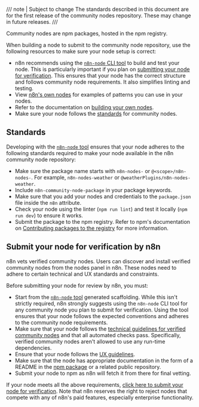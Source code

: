 /// note | Subject to change
The standards described in this document are for the first release of the community nodes repository. These may change in future releases.
///

Community nodes are npm packages, hosted in the npm registry.

When building a node to submit to the community node repository, use the following resources to make sure your node setup is correct:

* n8n recommends using the [`n8n-node` CLI tool](/integrations/creating-nodes/build/n8n-node.md) to build and test your node. This is particularly important if you plan on [submitting your node for verification](/integrations/creating-nodes/deploy/submit-community-nodes.md#submit-your-node-for-verification-by-n8n). This ensures that your node has the correct structure and follows community node requirements. It also simplifies linting and testing.
* View [n8n's own nodes](https://github.com/n8n-io/n8n/tree/master/packages/nodes-base/nodes) for examples of patterns you can use in your nodes.
* Refer to the documentation on [building your own nodes](/integrations/creating-nodes/overview.md).
* Make sure your node follows the [standards](#standards) for community nodes.

## Standards

Developing with the [`n8n-node` tool](/integrations/creating-nodes/build/n8n-node.md) ensures that your node adheres to the following standards required to make your node available in the n8n community node repository:

* Make sure the package name starts with `n8n-nodes-` or `@<scope>/n8n-nodes-`. For example, `n8n-nodes-weather` or `@weatherPlugins/n8n-nodes-weather`.
* Include `n8n-community-node-package` in your package keywords.
* Make sure that you add your nodes and credentials to the `package.json` file inside the `n8n` attribute.
* Check your node using the linter (`npm run lint`) and test it locally (`npm run dev`) to ensure it works.
* Submit the package to the npm registry. Refer to npm's documentation on [Contributing packages to the registry](https://docs.npmjs.com/packages-and-modules/contributing-packages-to-the-registry) for more information.

## Submit your node for verification by n8n

n8n vets verified community nodes. Users can discover and install verified community nodes from the nodes panel in n8n. These nodes need to adhere to certain technical and UX standards and constraints.

Before submitting your node for review by n8n, you must:

* Start from the [`n8n-node` tool](/integrations/creating-nodes/build/n8n-node.md) generated scaffolding. While this isn't strictly required, n8n strongly suggests using the `n8n-node` CLI tool for any community node you plan to submit for verification. Using the tool ensures that your node follows the expected conventions and adheres to the community node requirements.
* Make sure that your node follows the [technical guidelines for verified community nodes](/integrations/creating-nodes/build/reference/verification-guidelines.md) and that all automated checks pass. Specifically, verified community nodes aren't allowed to use any run-time dependencies.
* Ensure that your node follows the [UX guidelines](/integrations/creating-nodes/build/reference/ux-guidelines.md).
* Make sure that the node has appropriate documentation in the form of a README in the [npm package](https://docs.npmjs.com/about-package-readme-files) or a related public repository.
* Submit your node to npm as n8n will fetch it from there for final vetting.

If your node meets all the above requirements, [click here to submit your node for verification](https://internal.users.n8n.cloud/form/f0ff9304-f34a-420e-99da-6103a2f8ac5b). Note that n8n reserves the right to reject nodes that compete with any of n8n's paid features, especially enterprise functionality.
